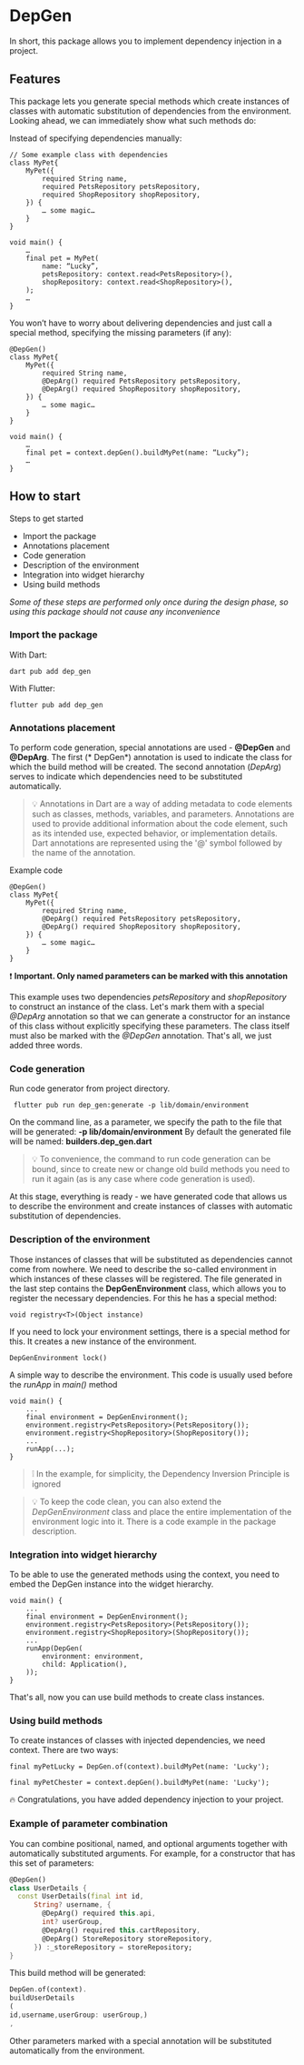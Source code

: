 # DepGen

In short, this package allows you to implement dependency injection in a project.

## Features

This package lets you generate special methods which create instances of classes with automatic
substitution of dependencies from the environment. Looking ahead, we can immediately show what such
methods do:

Instead of specifying dependencies manually:

```
// Some example class with dependencies
class MyPet{
	MyPet({
		required String name,
	    required PetsRepository petsRepository,
		required ShopRepository shopRepository,
    }) {
    	… some magic…
    }
}

void main() {
	…
	final pet = MyPet(
		name: “Lucky”,
	    petsRepository: context.read<PetsRepository>(),
		shopRepository: context.read<ShopRepository>(),
    );
	…
}
```

You won’t have to worry about delivering dependencies and just call a special method, specifying the
missing parameters (if any):

```
@DepGen()
class MyPet{
	MyPet({
		required String name,
	    @DepArg() required PetsRepository petsRepository,
		@DepArg() required ShopRepository shopRepository,
    }) {
    	… some magic…
    }
}

void main() {
	…
	final pet = context.depGen().buildMyPet(name: “Lucky”);
	…
}
```

## How to start

Steps to get started

- Import the package
- Annotations placement
- Code generation
- Description of the environment
- Integration into widget hierarchy
- Using build methods

_Some of these steps are performed only once during the design phase, so using this package should
not cause any inconvenience_

### Import the package

With Dart:

```shell
dart pub add dep_gen
```

With Flutter:

```shell
flutter pub add dep_gen
```

### Annotations placement

To perform code generation, special annotations are used - **@DepGen** and **@DepArg**. The first (*
DepGen*) annotation is used to indicate the class for which the build method will be created. The
second annotation (*DepArg*) serves to indicate which dependencies need to be substituted
automatically.

> 💡 Annotations in Dart are a way of adding metadata to code elements such as classes, methods, variables, and parameters. Annotations are used to provide additional information about the code element, such as its intended use, expected behavior, or implementation details.
> Dart annotations are represented using the '@' symbol followed by the name of the annotation.

Example code

```
@DepGen()
class MyPet{
	MyPet({
		required String name,
	    @DepArg() required PetsRepository petsRepository,
		@DepArg() required ShopRepository shopRepository,
    }) {
    	… some magic…
    }
}
```

❗️ **Important. Only named parameters can be marked with this annotation**

This example uses two dependencies *petsRepository* and *shopRepository* to construct an instance of
the class. Let's mark them with a special *@DepArg* annotation so that we can generate a constructor
for an instance of this class without explicitly specifying these parameters. The class itself must
also be marked with the *@DepGen* annotation. That's all, we just added three words.

### Code generation

Run code generator from project directory.

```shell
 flutter pub run dep_gen:generate -p lib/domain/environment
```

On the command line, as a parameter, we specify the path to the file that will be generated:
**-p lib/domain/environment**
By default the generated file will be named:
**builders.dep_gen.dart**
> 💡 To convenience, the command to run code generation can be bound, since to create new or change old build methods you need to run it again (as is any case where code generation is used).

At this stage, everything is ready - we have generated code that allows us to describe the
environment and create instances of classes with automatic substitution of dependencies.

### Description of the environment

Those instances of classes that will be substituted as dependencies cannot come from nowhere. We
need to describe the so-called environment in which instances of these classes will be registered.
The file generated in the last step contains the **DepGenEnvironment** class, which allows you to
register the necessary dependencies. For this he has a special method:

```
void registry<T>(Object instance)
```

If you need to lock your environment settings, there is a special method for this. It creates a new
instance of the environment.

```
DepGenEnvironment lock()
```

A simple way to describe the environment. This code is usually used before the *runApp* in *main()*
method

```
void main() {
    ...
    final environment = DepGenEnvironment();
    environment.registry<PetsRepository>(PetsRepository());
    environment.registry<ShopRepository>(ShopRepository());
    ...
    runApp(...);
}
```

> ❕ In the example, for simplicity, the Dependency Inversion Principle is ignored

> 💡 To keep the code clean, you can also extend the *DepGenEnvironment* class and place the entire implementation of the environment logic into it. There is a code example in the package description.

### Integration into widget hierarchy

To be able to use the generated methods using the context, you need to embed the DepGen instance
into the widget hierarchy.

```
void main() {
    ...
    final environment = DepGenEnvironment();
    environment.registry<PetsRepository>(PetsRepository());
    environment.registry<ShopRepository>(ShopRepository());
    ...
    runApp(DepGen(
        environment: environment,
        child: Application(),
    ));
}
```

That's all, now you can use build methods to create class instances.

### Using build methods

To create instances of classes with injected dependencies, we need context. There are two ways:

```
final myPetLucky = DepGen.of(context).buildMyPet(name: 'Lucky');
```

```
final myPetChester = context.depGen().buildMyPet(name: 'Lucky');
```

🔥 Congratulations, you have added dependency injection to your project.

### Example of parameter combination

You can combine positional, named, and optional arguments together with automatically substituted
arguments. For example, for a constructor that has this set of parameters:

```dart
@DepGen()
class UserDetails {
  const UserDetails(final int id,
      String? username, {
        @DepArg() required this.api,
        int? userGroup,
        @DepArg() required this.cartRepository,
        @DepArg() StoreRepository storeRepository,
      }) :_storeRepository = storeRepository;
}
```

This build method will be generated:

```dart
DepGen.of(context).
buildUserDetails
(
id,username,userGroup: userGroup,)
,
```

Other parameters marked with a special annotation will be substituted automatically from the
environment.



